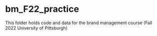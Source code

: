 # bm_F22_practice
This folder holds code and data for the brand management course (Fall 2022 University of Pittsburgh)
